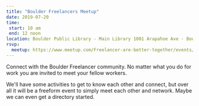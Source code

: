 ```yaml
---
title: "Boulder Freelancers Meetup"
date: 2019-07-20
time:
 start: 10 am
 end: 12 noon
location: Boulder Public Library - Main Library 1001 Arapahoe Ave · Boulder, CO
rsvp:
  meetup: https://www.meetup.com/Freelancer-are-better-together/events/262783338/
---
```


Connect with the Boulder Freelancer community. No matter what you do for work you are invited to meet your fellow workers.

We'll have some activities to get to know each other and connect, but over all it will be a freeform event to simply meet each other and network. Maybe we can even get a directory started.
